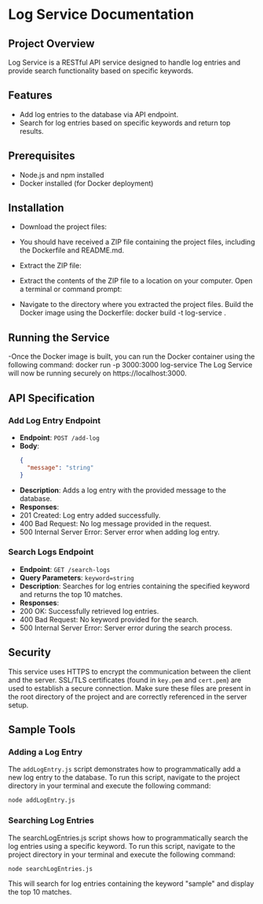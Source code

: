 # Log Service Documentation

## Project Overview

Log Service is a RESTful API service designed to handle log entries and provide search functionality based on specific keywords.

## Features

- Add log entries to the database via API endpoint.
- Search for log entries based on specific keywords and return top results.

## Prerequisites

- Node.js and npm installed
- Docker installed (for Docker deployment)

## Installation

- Download the project files:

- You should have received a ZIP file containing the project files, including the Dockerfile and README.md.

- Extract the ZIP file:

- Extract the contents of the ZIP file to a location on your computer.
  Open a terminal or command prompt:

- Navigate to the directory where you extracted the project files.
  Build the Docker image using the Dockerfile:
  docker build -t log-service .

## Running the Service

-Once the Docker image is built, you can run the Docker container using the following command:
docker run -p 3000:3000 log-service
The Log Service will now be running securely on https://localhost:3000.

## API Specification

### Add Log Entry Endpoint

- **Endpoint**: `POST /add-log`
- **Body**:
  ```json
  {
    "message": "string"
  }
  ```
- **Description**: Adds a log entry with the provided message to the database.
- **Responses**:
- 201 Created: Log entry added successfully.
- 400 Bad Request: No log message provided in the request.
- 500 Internal Server Error: Server error when adding log entry.

### Search Logs Endpoint

- **Endpoint**: `GET /search-logs`
- **Query Parameters**: `keyword=string`
- **Description**: Searches for log entries containing the specified keyword and returns the top 10 matches.
- **Responses**:
- 200 OK: Successfully retrieved log entries.
- 400 Bad Request: No keyword provided for the search.
- 500 Internal Server Error: Server error during the search process.

## Security

This service uses HTTPS to encrypt the communication between the client and the server. SSL/TLS certificates (found in `key.pem` and `cert.pem`) are used to establish a secure connection. Make sure these files are present in the root directory of the project and are correctly referenced in the server setup.

## Sample Tools

### Adding a Log Entry

The `addLogEntry.js` script demonstrates how to programmatically add a new log entry to the database. To run this script, navigate to the project directory in your terminal and execute the following command:

```bash
node addLogEntry.js

```

### Searching Log Entries

The searchLogEntries.js script shows how to programmatically search the log entries using a specific keyword. To run this script, navigate to the project directory in your terminal and execute the following command:

```bash
node searchLogEntries.js
```

This will search for log entries containing the keyword "sample"
and display the top 10 matches.
